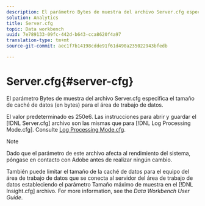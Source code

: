 ```yaml
---
description: El parámetro Bytes de muestra del archivo Server.cfg especifica el tamaño de caché de datos (en bytes) para el área de trabajo de datos.
solution: Analytics
title: Server.cfg
topic: Data workbench
uuid: 7e789133-09fc-442d-b643-cca8620f4a97
translation-type: tm+mt
source-git-commit: aec1f7b14198cdde91f61d490a235022943bfedb

---
```



# Server.cfg{#server-cfg}

El parámetro Bytes de muestra del archivo Server.cfg especifica el tamaño de caché de datos (en bytes) para el área de trabajo de datos.

El valor predeterminado es 250e6. Las instrucciones para abrir y guardar el [!DNL Server.cfg] archivo son las mismas que para [!DNL Log Processing Mode.cfg]. Consulte [Log Processing Mode.cfg](../../../home/c-dataset-const-proc/c-add-config-files/t-log-proc-mode.md#task-e530907cb34f488182afe625e6d9e44a).

>[!NOTE]
>
>Dado que el parámetro de este archivo afecta al rendimiento del sistema, póngase en contacto con Adobe antes de realizar ningún cambio.

También puede limitar el tamaño de la caché de datos para el equipo del área de trabajo de datos que se conecta al servidor del área de trabajo de datos estableciendo el parámetro Tamaño máximo de muestra en el [!DNL Insight.cfg] archivo. For more information, see the *Data Workbench User Guide*.
